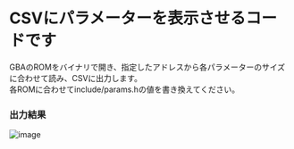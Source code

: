 # CSVにパラメーターを表示させるコードです

GBAのROMをバイナリで開き、指定したアドレスから各パラメーターのサイズに合わせて読み、CSVに出力します。<br>
各ROMに合わせてinclude/params.hの値を書き換えてください。

### 出力結果
![image](https://github.com/yyq1q/analyzePoke/assets/99368924/9940a7fd-f05f-476a-8c1b-be3f453fd181)
